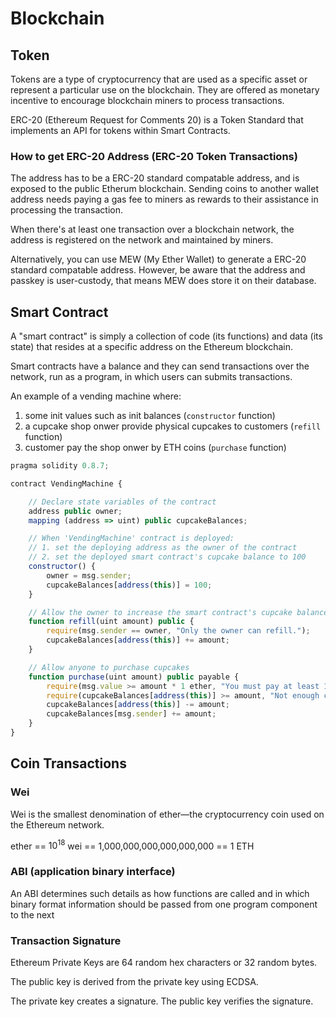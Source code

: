 # Blockchain 

## Token

Tokens are a type of cryptocurrency that are used as a specific asset or represent a particular use on the blockchain. They are offered as monetary incentive to encourage blockchain miners to process transactions.

ERC-20 (Ethereum Request for Comments 20) is a Token Standard that implements an API for tokens within Smart Contracts.

### How to get ERC-20 Address (ERC-20 Token Transactions)

The address has to be a ERC-20 standard compatable address, and is exposed to the public Etherum blockchain. Sending coins to another wallet address needs paying a gas fee to miners as rewards to their assistance in processing the transaction.

When there's at least one transaction over a blockchain network, the address is registered on the network and maintained by miners.

Alternatively, you can use MEW (My Ether Wallet) to generate a ERC-20 standard compatable address. However, be aware that the address and passkey is user-custody, that means MEW does store it on their database.

## Smart Contract

A "smart contract" is simply a collection of code (its functions) and data (its state) that resides at a specific address on the Ethereum blockchain.

Smart contracts have a balance and they can send transactions over the network, run as a program, in which users can submits transactions.

An example of a vending machine where:
1. some init values such as init balances (`constructor` function)
2. a cupcake shop onwer provide physical cupcakes to customers (`refill` function)
3. customer pay the shop onwer by ETH coins (`purchase` function)
```js
pragma solidity 0.8.7;

contract VendingMachine {

    // Declare state variables of the contract
    address public owner;
    mapping (address => uint) public cupcakeBalances;

    // When 'VendingMachine' contract is deployed:
    // 1. set the deploying address as the owner of the contract
    // 2. set the deployed smart contract's cupcake balance to 100
    constructor() {
        owner = msg.sender;
        cupcakeBalances[address(this)] = 100;
    }

    // Allow the owner to increase the smart contract's cupcake balance
    function refill(uint amount) public {
        require(msg.sender == owner, "Only the owner can refill.");
        cupcakeBalances[address(this)] += amount;
    }

    // Allow anyone to purchase cupcakes
    function purchase(uint amount) public payable {
        require(msg.value >= amount * 1 ether, "You must pay at least 1 ETH per cupcake");
        require(cupcakeBalances[address(this)] >= amount, "Not enough cupcakes in stock to complete this purchase");
        cupcakeBalances[address(this)] -= amount;
        cupcakeBalances[msg.sender] += amount;
    }
}
```

## Coin Transactions

### Wei

Wei is the smallest denomination of ether—the cryptocurrency coin used on the Ethereum network. 

ether == $10^{18}$ wei == 1,000,000,000,000,000,000 == 1 ETH

### ABI (application binary interface)

An ABI determines such details as how functions are called and in which binary format information should be passed from one program component to the next

### Transaction Signature

Ethereum Private Keys are 64 random hex characters or 32 random bytes.

The public key is derived from the private key using ECDSA.

The private key creates a signature. The public key verifies the signature.